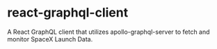 # react-graphql-client
A React GraphQL client that utilizes apollo-graphql-server to fetch and monitor SpaceX Launch Data.
